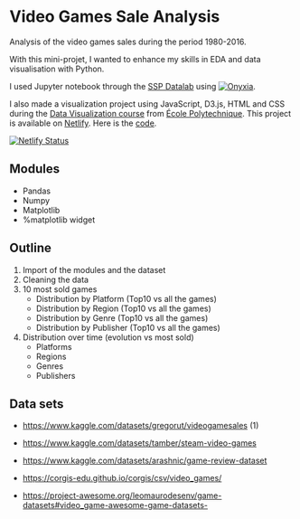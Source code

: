 # Video Games Sale Analysis

Analysis of the video games sales during the period 1980-2016.

With this mini-projet, I wanted to enhance my skills in EDA and data visualisation with Python.

I used Jupyter notebook through the <a href="https://datalab.sspcloud.fr/home" target="_blank" rel="noopener">SSP Datalab</a> using <a href="https://github.com/InseeFrLab/onyxia" target="_blank" rel="noopener">![Onyxia](https://img.shields.io/static/v1?label=%E2%80%8E&message=Onyxia&color=important&logo=github)</a>.


I also made a visualization project using JavaScript, D3.js, HTML and CSS during the <a href="https://www.enseignement.polytechnique.fr/informatique/INF552/" target="_blank" rel="noopener">Data Visualization course</a> from <a href="https://www.polytechnique.edu/" target="_blank" rel="noopener">École Polytechnique</a>. This project is available on <a href="https://vermillion-torrone-322d86.netlify.app/" target="_blank" rel="noopener">Netlify</a>. Here is the <a href ="https://github.com/kchardon/website_video_game_project">code</a>.

[![Netlify Status](https://api.netlify.com/api/v1/badges/16fe01a1-9d56-4140-8d75-6efdbab0aa20/deploy-status)](https://app.netlify.com/sites/vermillion-torrone-322d86/deploys)

## Modules

- Pandas
- Numpy
- Matplotlib
- %matplotlib widget

## Outline

1. Import of the modules and the dataset
2. Cleaning the data
3. 10 most sold games
    - Distribution by Platform (Top10 vs all the games)
    - Distribution by Region (Top10 vs all the games)
    - Distribution by Genre (Top10 vs all the games)
    - Distribution by Publisher (Top10 vs all the games)
4. Distribution over time (evolution vs most sold)
    - Platforms
    - Regions
    - Genres
    - Publishers
    

## Data sets

- https://www.kaggle.com/datasets/gregorut/videogamesales (1)


- https://www.kaggle.com/datasets/tamber/steam-video-games
- https://www.kaggle.com/datasets/arashnic/game-review-dataset
- https://corgis-edu.github.io/corgis/csv/video_games/
- https://project-awesome.org/leomaurodesenv/game-datasets#video_game-awesome-game-datasets-

